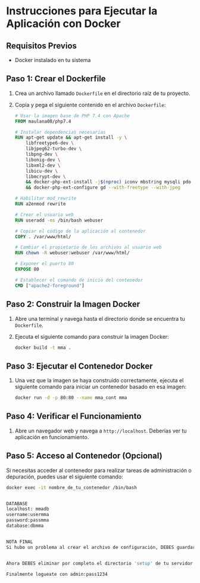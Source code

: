 # Instrucciones para Ejecutar la Aplicación con Docker

## Requisitos Previos

- Docker instalado en tu sistema

## Paso 1: Crear el Dockerfile

1. Crea un archivo llamado `Dockerfile` en el directorio raíz de tu proyecto.
2. Copia y pega el siguiente contenido en el archivo `Dockerfile`:

    ```Dockerfile
    # Usar la imagen base de PHP 7.4 con Apache
    FROM maulana08/php7.4

    # Instalar dependencias necesarias
    RUN apt-get update && apt-get install -y \
        libfreetype6-dev \
        libjpeg62-turbo-dev \
        libpng-dev \
        libonig-dev \
        libxml2-dev \
        libicu-dev \
        libmcrypt-dev \
        && docker-php-ext-install -j$(nproc) iconv mbstring mysqli pdo pdo_mysql intl gd \
        && docker-php-ext-configure gd --with-freetype --with-jpeg

    # Habilitar mod_rewrite
    RUN a2enmod rewrite

    # Crear el usuario web
    RUN useradd -ms /bin/bash webuser

    # Copiar el código de la aplicación al contenedor
    COPY . /var/www/html/

    # Cambiar el propietario de los archivos al usuario web
    RUN chown -R webuser:webuser /var/www/html/

    # Exponer el puerto 80
    EXPOSE 80

    # Establecer el comando de inicio del contenedor
    CMD ["apache2-foreground"]
    ```

## Paso 2: Construir la Imagen Docker

1. Abre una terminal y navega hasta el directorio donde se encuentra tu `Dockerfile`.
2. Ejecuta el siguiente comando para construir la imagen Docker:

    ```bash
    docker build -t mma .
    ```   

## Paso 3: Ejecutar el Contenedor Docker

1. Una vez que la imagen se haya construido correctamente, ejecuta el siguiente comando para iniciar un contenedor basado en esa imagen:

    ```bash
    docker run -d -p 80:80 --name mma_cont mma
    ```

## Paso 4: Verificar el Funcionamiento

1. Abre un navegador web y navega a `http://localhost`. Deberías ver tu aplicación en funcionamiento.

## Paso 5: Acceso al Contenedor (Opcional)

Si necesitas acceder al contenedor para realizar tareas de administración o depuración, puedes usar el siguiente comando:

```bash
docker exec -it nombre_de_tu_contenedor /bin/bash


DATABASE
localhost: mmadb
username:usermma
password:passmma
database:dbmma


NOTA FINAL
Si hubo un problema al crear el archivo de configuración, DEBES guardar el archivo config.inc.php en tu PC local y luego subirlo al directorio /lib/ de Membership Manager Pro. Haz clic aquí para ver el contenido del archivo config.ini.php.


Ahora DEBES eliminar por completo el directorio 'setup' de tu servidor. Por favor, por razones de seguridad, cambia los permisos de tu directorio /lib/ a 0755.

Finalmente logueate con admin:pass1234
